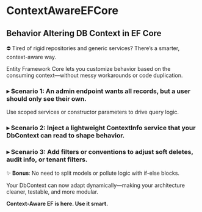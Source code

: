 ﻿# ContextAwareEFCore  

## Behavior Altering DB Context in EF Core  

⛔ Tired of rigid repositories and generic services? There’s a smarter, context-aware way.  

Entity Framework Core lets you customize behavior based on the consuming context—without messy workarounds or code duplication.  

### ▸ Scenario 1: An admin endpoint wants all records, but a user should only see their own.  
Use scoped services or constructor parameters to drive query logic.  

### ▸ Scenario 2: Inject a lightweight ContextInfo service that your DbContext can read to shape behavior.  

### ▸ Scenario 3: Add filters or conventions to adjust soft deletes, audit info, or tenant filters.  

✨ **Bonus**: No need to split models or pollute logic with if-else blocks.  

Your DbContext can now adapt dynamically—making your architecture cleaner, testable, and more modular.  

**Context-Aware EF is here. Use it smart.**




